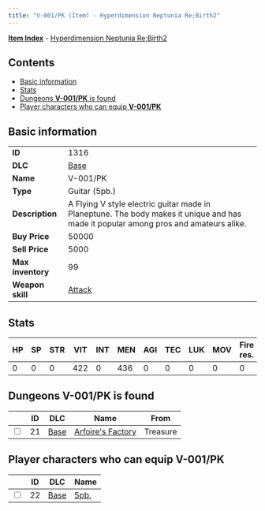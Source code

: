 ```yaml
---
title: "V-001/PK (Item) - Hyperdimension Neptunia Re;Birth2"
---
```


[**Item Index**](/neptunia/rb2/item/index.html) - [Hyperdimension Neptunia Re;Birth2](/neptunia/rb2)

## Contents

- [Basic information](#basic-information)
- [Stats](#stats)
- [Dungeons **V-001/PK** is found](#dungeons-v-001-pk-is-found)
- [Player characters who can equip **V-001/PK**](#player-characters-who-can-equip-v-001-pk)

## Basic information

|   |   |
| -- | -- |
| **ID** | 1316 |
| **DLC** | [Base](/neptunia/rb2/dlc/0-base.html) |
| **Name** | V-001/PK |
| **Type** | Guitar (5pb.) |
| **Description** | A Flying V style electric guitar made in Planeptune. The body makes it unique and has made it popular among pros and amateurs alike. |
| **Buy Price** | 50000 |
| **Sell Price** | 5000 |
| **Max inventory** | 99 |
| **Weapon skill** | [Attack](/neptunia/rb2/skill/0-2401-attack.html) |

## Stats

| HP | SP | STR | VIT | INT | MEN | AGI | TEC | LUK | MOV | Fire res. | Ice res. | Wind res. | Lightning res. |
| -- | -- | --- | --- | --- | --- | --- | --- | --- | --- | --------- | -------- | --------- | -------------- |
| 0 | 0 | 0 | 422 | 0 | 436 | 0 | 0 | 0 | 0 | 0 | 0 | 0 | 0 |

## Dungeons **V-001/PK** is found

|    | ID | DLC | Name | From |
| -- | -- | --- | ---- | ---- |
| <input type="checkbox" id="rb2-dungeon-0-21" class="trackbox" /> | 21 | [Base](/neptunia/rb2/dlc/0-base.html) | [Arfoire's Factory](/neptunia/rb2/dungeon/0-21-arfoires-factory.html) | Treasure |

## Player characters who can equip **V-001/PK**

|    | ID | DLC | Name |
| -- | -- | --- | ---- |
| <input type="checkbox" id="rb2-player-0-22" class="trackbox" /> | 22 | [Base](/neptunia/rb2/dlc/0-base.html) | [5pb.](/neptunia/rb2/player/0-22-5pb.html) |